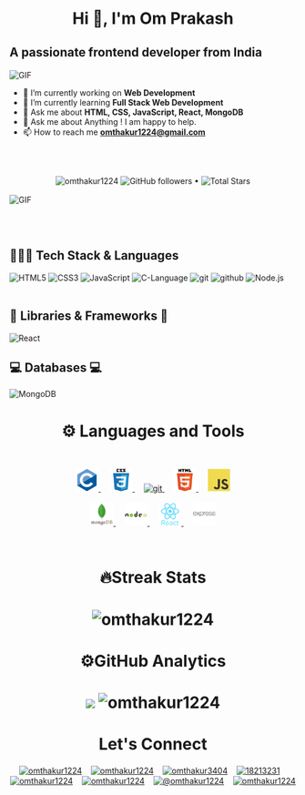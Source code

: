 <h1 align="center">Hi 👋, I'm Om Prakash</h1>
<h2 align="">A passionate frontend developer from India</h2>

<a target="_blank" align="center">
  <img height="250" width="400" alt="GIF" align="center" src="https://github.com/JayantGoel001/JayantGoel001/blob/master/GIF/code.gif">
</a>

- 🔭 I’m currently working on **Web Development**
- 🌱 I’m currently learning **Full Stack Web Development**
- 💬 Ask me about **HTML, CSS, JavaScript, React, MongoDB**
- 💬 Ask me about Anything ! I am happy to help.
- 📫 How to reach me **omthakur1224@gmail.com**
<br/>
<br/>

<p align="center">  
  <img align="center" src="https://komarev.com/ghpvc/?username=omthakur1224" alt="omthakur1224" />
  <img align="center" alt="GitHub followers" src="https://img.shields.io/github/followers/omthakur1224?label=Followers&style=social"> •   
  <img align="center" src="https://img.shields.io/github/stars/omthakur1224?label=Stars" alt="Total Stars">
</p>


<a align="center" target="_blank"><img  align="center" height="300" width="300" alt="GIF" src="https://github.com/JayantGoel001/JayantGoel001/blob/master/GIF/github.gif"></a>
<!-- <p>
<div align="center">
  <img src="https://img.shields.io/badge/-HTML-c58545?style=for-the-badge&logo=html5&logoColor=56BBF1&labelColor=282828">
  <img src="https://img.shields.io/badge/-CSS-d1a01f?style=for-the-badge&logo=css3&logoColor=d1a01f&labelColor=282828">
  <img src="https://img.shields.io/badge/-Python-98b982?style=for-the-badge&logo=python&logoColor=98b982&labelColor=282828">
</div>
</p> -->

<br/>
<br/>

<!----------------------------------- Tech Stack Section ------------------------------------>

### <h2>👨🏻‍💻 Tech Stack & Languages</h2>
![HTML5](https://img.shields.io/badge/HTML5-E34F26?style=for-the-badge&logo=html5&logoColor=white)
![CSS3](https://img.shields.io/badge/CSS3-1572B6?style=for-the-badge&logo=css3&logoColor=white)
![JavaScript](https://img.shields.io/badge/JavaScript-323330?style=for-the-badge&logo=javascript&logoColor=F7DF1E)
![C-Language](https://img.shields.io/badge/-Language-61DAFB?logo=c&logoColor=red&style=for-the-badge)
<img src="https://img.shields.io/badge/Git-f44d27?style=for-the-badge&logo=git&logoColor=white" alt="git" />
<img src="https://img.shields.io/badge/GitHub-100000?style=for-the-badge&logo=github&logoColor=white" alt="github" />
![Node.js](https://img.shields.io/badge/node.js-black?style=for-the-badge&logo=node.js&logoColor=pink)<br><br>


### <h2>🚀 Libraries & Frameworks 🚀</h2>
<a><img src="https://img.shields.io/badge/-ReactJs-61DAFB?logo=react&logoColor=white&style=for-the-badge" alt="React"/></a>

### <h2>💻 Databases 💻</h2>
![MongoDB](https://img.shields.io/badge/MongoDB-%234ea94b.svg?style=for-the-badge&logo=mongodb&logoColor=white)
<!-- ![MySQL](https://img.shields.io/badge/MySQL-00000F?style=for-the-badge&logo=mysql&logoColor=blue)<br><br> -->


 


<h1  align="center">⚙️ Languages and Tools</h1> <br/>
<p  align="center"> <a href="https://www.cprogramming.com/" target="_blank" rel="noreferrer"> <img src="https://raw.githubusercontent.com/devicons/devicon/master/icons/c/c-original.svg" alt="c" width="40" height="40"/> </a>  &nbsp; &nbsp; <a href="https://www.w3schools.com/css/" target="_blank" rel="noreferrer"> <img src="https://raw.githubusercontent.com/devicons/devicon/master/icons/css3/css3-original-wordmark.svg" alt="css3" width="40" height="40"/> </a>  &nbsp; &nbsp;  <a href="https://git-scm.com/" target="_blank" rel="noreferrer"> <img src="https://www.vectorlogo.zone/logos/git-scm/git-scm-icon.svg" alt="git" width="40" height="40"/> </a> &nbsp; &nbsp; <a href="https://www.w3.org/html/" target="_blank" rel="noreferrer"> <img src="https://raw.githubusercontent.com/devicons/devicon/master/icons/html5/html5-original-wordmark.svg" alt="html5" width="40" height="40"/> </a> &nbsp; &nbsp;  <a href="https://developer.mozilla.org/en-US/docs/Web/JavaScript" target="_blank" rel="noreferrer"> <img src="https://raw.githubusercontent.com/devicons/devicon/master/icons/javascript/javascript-original.svg" alt="javascript" width="40" height="40"/> </a> <br/><br/> <a href="https://www.mongodb.com/" target="_blank" rel="noreferrer"> <img src="https://raw.githubusercontent.com/devicons/devicon/master/icons/mongodb/mongodb-original-wordmark.svg" alt="mongodb" width="40" height="40"/> </a> &nbsp; &nbsp; <a href="https://nodejs.org" target="_blank" rel="noreferrer"> <img src="https://raw.githubusercontent.com/devicons/devicon/master/icons/nodejs/nodejs-original-wordmark.svg" alt="nodejs" width="40" height="40"/> </a> &nbsp; &nbsp; <a href="https://reactjs.org/" target="_blank" rel="noreferrer"> <img src="https://raw.githubusercontent.com/devicons/devicon/master/icons/react/react-original-wordmark.svg" alt="react" width="40" height="40"/> </a> &nbsp; &nbsp; <a href="https://expressjs.com" target="_blank" rel="noreferrer"> <img src="https://raw.githubusercontent.com/devicons/devicon/master/icons/express/express-original-wordmark.svg" alt="express" width="40" height="40"/> </a></p>

<!-- <div align="center">
  <a href="https://open.spotify.com/user/6s6pbtefezpookh8gwnkko15v">
    <img src="https://readme-spotify-tingz.vercel.app/api/now-playing">
  </a>
</div>
 -->
<br/>

<h1 align="center">🔥Streak Stats <h1/>
<p align="center">
  <img  src="https://github-readme-streak-stats.herokuapp.com/?user=omthakur1224&theme=tokyonight" alt="omthakur1224" />
</p>

<h1 align="center">⚙️GitHub Analytics<h1/>
<p align="center">
  <img src="https://github-readme-stats.vercel.app/api?username=omthakur1224&show_icons=true&theme=tokyonight"/>
  <img  src="https://github-readme-stats.vercel.app/api/top-langs?username=omthakur1224&show_icons=true&locale=en&layout=compact&theme=tokyonight" alt="omthakur1224" />
</p>
  
<h1 align="center">Let's Connect</h1>
<p align="center" >
<a href="https://dev.to/omthakur1224" target="blank"><img align="center" src="https://raw.githubusercontent.com/rahuldkjain/github-profile-readme-generator/master/src/images/icons/Social/devto.svg" alt="omthakur1224" height="40" width="50" /></a>&nbsp; &nbsp;
<a href="https://twitter.com/omthakur1224" target="blank"><img align="center" src="https://raw.githubusercontent.com/rahuldkjain/github-profile-readme-generator/master/src/images/icons/Social/twitter.svg" alt="omthakur1224" height="40" width="50" /></a>&nbsp; &nbsp;
<a href="https://linkedin.com/in/omthakur3404" target="blank"><img align="center" src="https://raw.githubusercontent.com/rahuldkjain/github-profile-readme-generator/master/src/images/icons/Social/linked-in-alt.svg" alt="omthakur3404" height="40" width="50" /></a>&nbsp; &nbsp;
<a href="https://stackoverflow.com/users/18213231" target="blank"><img align="center" src="https://raw.githubusercontent.com/rahuldkjain/github-profile-readme-generator/master/src/images/icons/Social/stack-overflow.svg" alt="18213231" height="40" width="50" /></a>&nbsp; &nbsp;
<a href="https://fb.com/omthakur1224" target="blank"><img align="center" src="https://raw.githubusercontent.com/rahuldkjain/github-profile-readme-generator/master/src/images/icons/Social/facebook.svg" alt="omthakur1224" height="40" width="50" /></a>&nbsp; &nbsp;
<a href="https://instagram.com/omthakur1224" target="blank"><img align="center" src="https://raw.githubusercontent.com/rahuldkjain/github-profile-readme-generator/master/src/images/icons/Social/instagram.svg" alt="omthakur1224" height="40" width="50" /></a>&nbsp; &nbsp;
<a href="https://medium.com/@omthakur1224" target="blank"><img align="center" src="https://raw.githubusercontent.com/rahuldkjain/github-profile-readme-generator/master/src/images/icons/Social/medium.svg" alt="@omthakur1224" height="40" width="50" /></a>&nbsp; &nbsp;
<a href="https://www.hackerrank.com/omthakur1224" target="blank"><img align="center" src="https://raw.githubusercontent.com/rahuldkjain/github-profile-readme-generator/master/src/images/icons/Social/hackerrank.svg" alt="omthakur1224" height="40" width="50" /></a>
</p>
